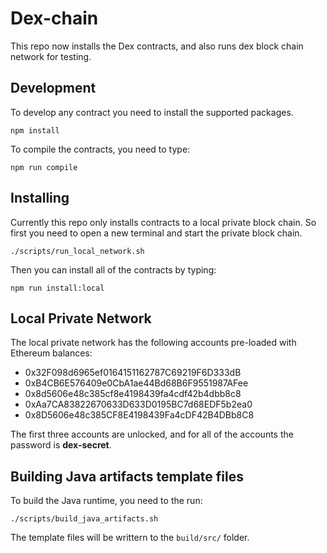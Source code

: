 # Dex-chain

This repo now installs the Dex contracts, and also runs dex block chain network for testing.

## Development
To develop any contract you need to install the supported packages.

```
npm install
```

To compile the contracts, you need to type:
```
npm run compile
```

## Installing
Currently this repo only installs contracts to a local private block chain.
So first you need to open a new terminal and start the private block chain.

```
./scripts/run_local_network.sh
```

Then you can install all of the contracts by typing:
```
npm run install:local
```


## Local Private Network
The local private network has the following accounts pre-loaded with Ethereum balances:

+   0x32F098d6965ef0164151162787C69219F6D333dB
+   0xB4CB6E576409e0CbA1ae44Bd68B6F9551987AFee
+   0x8d5606e48c385cf8e4198439fa4cdf42b4dbb8c8
+   0xAa7CA83822670633D633D0195BC7d68EDF5b2ea0
+   0x8D5606e48c385CF8E4198439Fa4cDF42B4DBb8C8

The first three accounts are unlocked, and for all of the accounts the password is **dex-secret**.


## Building Java artifacts template files
To build the Java runtime, you need to the run:

```
./scripts/build_java_artifacts.sh
```
The template files will be writtern to the `build/src/` folder.

